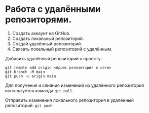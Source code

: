 # Работа с удалёнными репозиторями.

1. Создать аккаунт на GitHub.
2. Создать локальный репозиторий.
3. Создай удалённый репозиторий.
4. Связать локальный репозиторий с удалённым.

Добавить удалённый репозиторий к проекту:
```
git remote add origin <Адрес репозитория в сети>
git branch -M main
git push -u origin main
```
Для получения и слияния изменений из удалённого репозитория используется команда ``git pull``.

Отправить изменения локального репозитория в удалённый репозиторий:
`git push`
